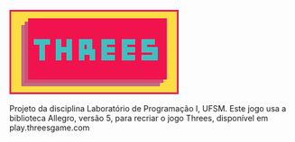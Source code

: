![Threes](https://github.com/Moucalun/Threes/blob/master/assets/jpg/logo.jpg)

Projeto da disciplina Laboratório de Programação I, UFSM.
Este jogo usa a biblioteca Allegro, versão 5, para recriar o jogo Threes, disponível em play.threesgame.com
